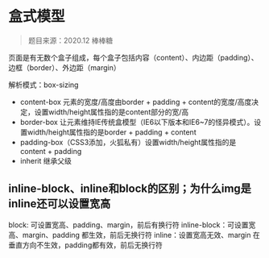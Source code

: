 # 盒式模型

> 题目来源：2020.12 棒棒糖

页面是有无数个盒子组成，每个盒子包括内容（content）、内边距（padding）、边框（border）、外边距（margin）

解析模式：box-sizing

- content-box  元素的宽度/高度由border + padding + content的宽度/高度决定，设置width/height属性指的是content部分的宽/高
- border-box  让元素维持IE传统盒模型（IE6以下版本和IE6~7的怪异模式）。设置width/height属性指的是border + padding + content
- padding-box（CSS3添加，火狐私有）设置width/height属性指的是 content + padding
- inherit  继承父级

## inline-block、inline和block的区别；为什么img是inline还可以设置宽高

block: 可设置宽高、padding、margin，前后有换行符
inline-block：可设置宽高、margin、padding 都生效，前后无换行符
inline：设置宽高无效、margin 在垂直方向不生效，padding都有效，前后无换行符

